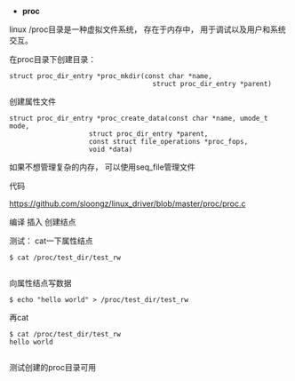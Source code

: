 
- **proc**

linux /proc目录是一种虚拟文件系统， 存在于内存中， 用于调试以及用户和系统交互。

在proc目录下创建目录：

```
struct proc_dir_entry *proc_mkdir(const char *name, 
                                    struct proc_dir_entry *parent)
```
创建属性文件

```
struct proc_dir_entry *proc_create_data(const char *name, umode_t mode,
                    struct proc_dir_entry *parent,
                    const struct file_operations *proc_fops,
                    void *data)
```

如果不想管理复杂的内存， 可以使用seq_file管理文件

代码

https://github.com/sloongz/linux_driver/blob/master/proc/proc.c


编译 插入 创建结点

测试：
cat一下属性结点
```
$ cat /proc/test_dir/test_rw 


```
向属性结点写数据

```
$ echo "hello world" > /proc/test_dir/test_rw
```
再cat

```
$ cat /proc/test_dir/test_rw 
hello world


```
测试创建的proc目录可用
